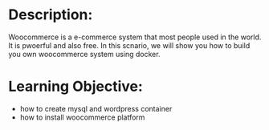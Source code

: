 # Description:
Woocommerce is a e-commerce system that most people used in the world. It is pwoerful and also free. In this scnario, we will show you how to build you own woocommerce system using docker.
# Learning Objective:
- how to create mysql and wordpress container
- how to install woocommerce platform
